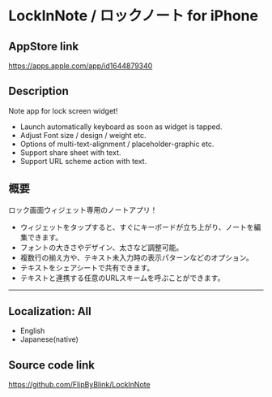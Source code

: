 
# LockInNote / ロックノート for iPhone

## AppStore link
https://apps.apple.com/app/id1644879340

## Description
Note app for lock screen widget!
- Launch automatically keyboard as soon as widget is tapped.
- Adjust Font size / design / weight etc.
- Options of multi-text-alignment / placeholder-graphic etc.
- Support share sheet with text.
- Support URL scheme action with text.

## 概要
ロック画面ウィジェット専用のノートアプリ！
- ウィジェットをタップすると、すぐにキーボードが立ち上がり、ノートを編集できます。
- フォントの大きさやデザイン、太さなど調整可能。
- 複数行の揃え方や、テキスト未入力時の表示パターンなどのオプション。
- テキストをシェアシートで共有できます。
- テキストと連携する任意のURLスキームを呼ぶことができます。

---

## Localization: All
- English
- Japanese(native)

## Source code link
https://github.com/FlipByBlink/LockInNote
